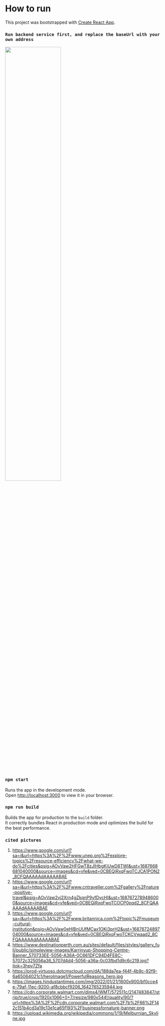 # How to run

This project was bootstrapped with [Create React App](https://github.com/facebook/create-react-app).

### `Run backend service first, and replace the baseUrl with your own address`
<img src=/img/http.jpeg height=60% width=60%/>

### `npm start`
Runs the app in the development mode.\
Open [http://localhost:3000](http://localhost:3000) to view it in your browser.

### `npm run build`

Builds the app for production to the `build` folder.\
It correctly bundles React in production mode and optimizes the build for the best performance.

### `cited pictures`
1. https://www.google.com/url?sa=i&url=https%3A%2F%2Fwww.unep.org%2Fexplore-topics%2Fresource-efficiency%2Fwhat-we-do%2Fcities&psig=AOvVaw2HFGwT8zJlHbgKiUwD6TWI&ust=1687668681040000&source=images&cd=vfe&ved=0CBEQjRxqFwoTCJCA1PON2_8CFQAAAAAdAAAAABAE
2. https://www.google.com/url?sa=i&url=https%3A%2F%2Fwww.cntraveller.com%2Fgallery%2Fnature-positive-travel&psig=AOvVaw2vj2Xrn4gZkqnP9yfDycHl&ust=1687672789486000&source=images&cd=vfe&ved=0CBEQjRxqFwoTCOCP0pqd2_8CFQAAAAAdAAAAABAE
3. https://www.google.com/url?sa=i&url=https%3A%2F%2Fwww.britannica.com%2Ftopic%2Fmuseum-cultural-institution&psig=AOvVaw0eHIBnUUfMCax1OKi3prH2&ust=1687672489704000&source=images&cd=vfe&ved=0CBEQjRxqFwoTCKCVwaad2_8CFQAAAAAdAAAAABAE
4. https://www.destinationperth.com.au/sites/default/files/styles/gallery_full/public/simpleview-images/Karrinyup-Shopping-Centre-Banner_570733EE-5056-A36A-0C661DFC94D4FE8C-57072c325056a36_5707d4d4-5056-a36a-0c03fbd1d9c6c219.jpg?itok=3hpv7Zfa
5. https://prod-virtuoso.dotcmscloud.com/dA/188da7ea-f44f-4b9c-92f9-6a65064021c1/heroImage1/PowerfulReasons_hero.jpg
6. https://images.hindustantimes.com/img/2022/01/21/1600x900/bf0cce4e-79af-11ec-9200-af8cbbcf9206_1642765235944.jpg
7. https://cdn.corporate.walmart.com/dims4/WMT/572511c/2147483647/strip/true/crop/1920x1066+0+7/resize/980x544!/quality/90/?url=https%3A%2F%2Fcdn.corporate.walmart.com%2F7b%2F66%2F142c151b4cd3a19c13e1ca65f193%2Fbusinessfornature-banner.png
8. https://upload.wikimedia.org/wikipedia/commons/1/19/Melburnian_Skyline.jpg

